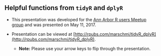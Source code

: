 ## Helpful functions from `tidyR` and `dplyR` 

- This presentation was developed for the [Ann Arbor R users Meetup group](https://annarborrusergroup.github.io/) and was presented on May 11, 2017.

- Presentation can be viewed at [http://rpubs.com/marschmi/tidyR_dplyR](http://rpubs.com/marschmi/tidyR_dplyR).

     - **Note:** Please use your arrow keys to flip through the presentation.
